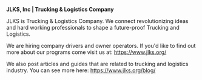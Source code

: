 **JLKS, Inc | Trucking & Logistics Company**

JLKS is Trucking & Logistics Company. We connect revolutionizing ideas and hard working professionals to shape a future-proof Trucking and Logistics.

We are hiring company drivers and owner operators. If you'd like to find out more about our programs come visit us at: https://www.jlks.org/

We also post articles and guides that are related to trucking and logistics industry. You can see more here: https://www.jlks.org/blog/
